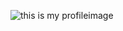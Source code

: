 ![this is my profileimage](https://avatars0.githubusercontent.com/u/74512448?s=400&u=e37fecbab9c2deab30a30555601a8df5252fab96&v=4)
